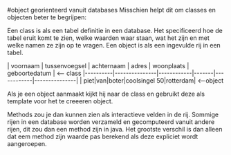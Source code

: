 #object georienteerd vanuit databases
Misschien helpt dit om classes en objecten beter te begrijpen:

Een class is als een tabel definitie in een database. Het specificeerd hoe de tabel eruit komt te zien, welke waarden waar staan, wat het zijn en met welke namen ze zijn op te vragen.
Een object is als een ingevulde rij in een tabel.

| voornaam | tussenvoegsel | achternaam | adres | woonplaats | geboortedatum | <-- class
|----------|---------------|------------|-------|------------|---------------|
| piet|van|boter|coolsingel 50|rotterdam| <--object

Als je een object aanmaakt kijkt hij naar de class en gebruikt deze als template voor het te creeeren object.

Methods zou je dan kunnen zien als interactieve velden in de rij.
Sommige rijen in een database worden verzameld en gecomputeerd vanuit andere rijen, dit zou dan een method zijn in java.
Het grootste verschil is dan alleen dat eem method zijn waarde pas berekend als deze expliciet wordt aangeroepen.
